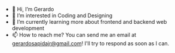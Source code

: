 - 👋 Hi, I’m Gerardo 
- 👀 I’m interested in Coding and Designing
- 🌱 I’m currently learning more about frontend and backend web development
- 📫 How to reach me? You can send me an email at gerardosapidajr@gmail.com! I'll try to respond as soon as I can.

<!---
ggs2000/ggs2000 is a ✨ special ✨ repository because its `README.md` (this file) appears on your GitHub profile.
You can click the Preview link to take a look at your changes.
--->
